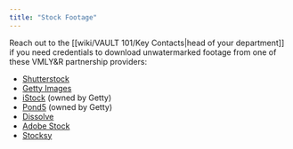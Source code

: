 ```yaml
---
title: "Stock Footage"
---
```

Reach out to the [[wiki/VAULT 101/Key Contacts|head of your department]] if you need credentials to download unwatermarked footage from one of these VMLY&R partnership providers:

- [Shutterstock](https://enterprise.shutterstock.com/)
- [Getty Images](https://www.gettyimages.com)
- [iStock](https://www.istockphoto.com) (owned by Getty)
- [Pond5](https://www.pond5.com) (owned by Getty)
- [Dissolve](https://dissolve.com)
- [Adobe Stock](https://stock.adobe.com)
- [Stocksy](https://www.stocksy.com)
